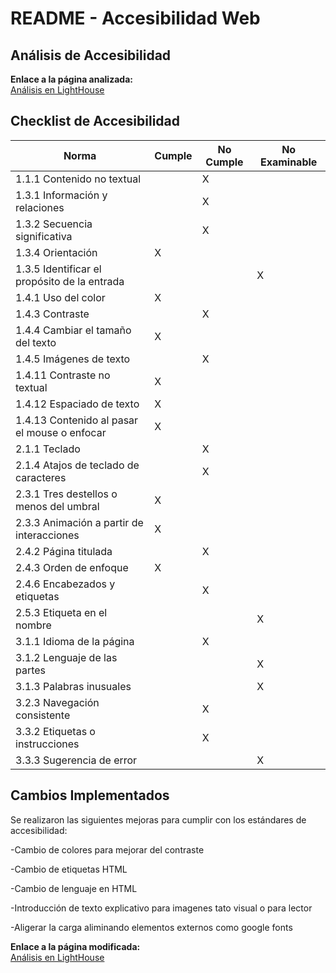 # README - Accesibilidad Web

## Análisis de Accesibilidad

**Enlace a la página analizada:**  
[Análisis en LightHouse](https://pagespeed.web.dev/analysis/https-aaronmarques24-netlify-app-html-galeria/q5eluio5uk?form_factor=desktop&category=performance&category=accessibility&category=best-practices&category=seo&hl=es&utm_source=lh-chrome-ext)

## Checklist de Accesibilidad

|              Norma                          |   Cumple   |   No Cumple   | No Examinable |
|---------------------------------------------|------------|---------------|---------------|
| 1.1.1 Contenido no textual                  |            |       X       |               |
| 1.3.1 Información y relaciones              |            |       X       |               |
| 1.3.2 Secuencia significativa               |            |       X       |               |
| 1.3.4 Orientación                           |      X     |               |               |
| 1.3.5 Identificar el propósito de la entrada|            |               |      X        |
| 1.4.1 Uso del color                         |      X     |               |               |
| 1.4.3 Contraste                             |            |      X        |               |
| 1.4.4 Cambiar el tamaño del texto           |      X     |               |               |
| 1.4.5 Imágenes de texto                     |            |      X        |               |
| 1.4.11 Contraste no textual                 |      X     |               |               |
| 1.4.12 Espaciado de texto                   |      X     |               |               |
| 1.4.13 Contenido al pasar el mouse o enfocar|      X     |               |               |
| 2.1.1 Teclado                               |            |      X        |               |
| 2.1.4 Atajos de teclado de caracteres       |            |      X        |               |
| 2.3.1 Tres destellos o menos del umbral     |      X     |               |               |
| 2.3.3 Animación a partir de interacciones   |      X     |               |               |
| 2.4.2 Página titulada                       |            |      X        |               |
| 2.4.3 Orden de enfoque                      |      X     |               |               |
| 2.4.6 Encabezados y etiquetas               |            |      X        |               |
| 2.5.3 Etiqueta en el nombre                 |            |               |       X       |
| 3.1.1 Idioma de la página                   |            |      X        |               |
| 3.1.2 Lenguaje de las partes                |            |               |       X       |
| 3.1.3 Palabras inusuales                    |            |               |       X       |
| 3.2.3 Navegación consistente                |            |       X       |               |
| 3.3.2 Etiquetas o instrucciones             |            |       X       |               |
| 3.3.3 Sugerencia de error                   |            |               |        X      |

## Cambios Implementados

Se realizaron las siguientes mejoras para cumplir con los estándares de accesibilidad:

-Cambio de colores para mejorar del contraste

-Cambio de etiquetas HTML

-Cambio de lenguaje en HTML

-Introducción de texto explicativo para imagenes tato visual o para lector

-Aligerar la carga aliminando elementos externos como google fonts


**Enlace a la página modificada:**  
[Análisis en LightHouse](https://pagespeed.web.dev/analysis/https-demo5262-netlify-app-accesible-html-galeria/lc5kfkb48q?form_factor=desktop&category=performance&category=accessibility&category=best-practices&category=seo&hl=es&utm_source=lh-chrome-ext)



